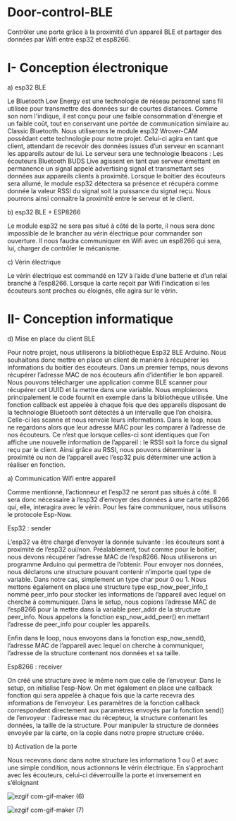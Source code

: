 # Door-control-BLE
Contrôler une porte grâce à la proximité d’un appareil BLE et partager des données par Wifi entre esp32 et esp8266.


# I-	Conception électronique 


a)	esp32 BLE



Le Bluetooth Low Energy est une technologie de réseau personnel sans fil utilisée pour transmettre des données sur de courtes distances. Comme son nom l'indique, il est conçu pour une faible consommation d'énergie et un faible coût, tout en conservant une portée de communication similaire au Classic Bluetooth. 
Nous utiliserons le module esp32 Wrover-CAM possédant cette technologie pour notre projet. Celui-ci agira en tant que client, attendant de recevoir des données issues d’un serveur en scannant les appareils autour de lui.
Le serveur sera une technologie Ibeacons : Les écouteurs Bluetooth BUDS Live agissent en tant que serveur émettant en permanence un signal appelé advertising signal et transmettant ses données aux appareils clients à proximité.
Lorsque le boitier des écouteurs sera allumé, le module esp32 détectera sa présence et récupéra comme donnée la valeur RSSI du signal soit la puissance du signal reçu.
Nous pourrons ainsi connaitre la proximité entre le serveur et le client.



b)	esp32 BLE + ESP8266



Le module esp32 ne sera pas situé à côté de la porte, il nous sera donc impossible de le brancher au vérin électrique pour commander son ouverture.
Il nous faudra communiquer en Wifi avec un esp8266 qui sera, lui, charger de contrôler le mécanisme.



c)	Vérin électrique



Le vérin électrique est commandé en 12V à l’aide d’une batterie et d’un relai branché à l’esp8266.
Lorsque la carte reçoit par Wifi l’indication si les écouteurs sont proches ou éloignés, elle agira sur le vérin.



# II-	Conception informatique



d)	Mise en place du client BLE 



Pour notre projet, nous utiliserons la bibliothèque Esp32 BLE Arduino. Nous souhaitons donc mettre en place un client de manière à récupérer les informations du boitier des écouteurs.
Dans un  premier temps, nous devons récupérer l’adresse MAC de nos écouteurs afin d’identifier le bon appareil. Nous pouvons télécharger une application comme BLE scanner pour récupérer cet UUID et la mettre dans une variable.
Nous emploierons principalement le code fournit en exemple dans la bibliothèque utilisée. Une fonction callback est appelée à chaque fois que des appareils disposant de la technologie Bluetooth sont détectés à un intervalle que l’on choisira. Celle-ci les scanne et nous renvoie leurs informations. 
Dans le loop, nous ne regardons alors que leur adresse MAC pour les comparer à l’adresse de nos écouteurs. Ce n’est que lorsque celles-ci sont identiques que l’on affiche une nouvelle information de l’appareil : le RSSI soit la force du signal reçu par le client.
Ainsi grâce au RSSI, nous pouvons déterminer la proximité ou non de l’appareil avec l’esp32 puis déterminer une action à réaliser en fonction.



a)	Communication Wifi entre appareil



Comme mentionné, l’actionneur et l’esp32 ne seront pas situés à côté. Il sera donc nécessaire à l’esp32 d’envoyer des données à une carte esp8266 qui, elle, interagira avec le vérin. Pour les faire communiquer, nous utilisons le protocole Esp-Now.



Esp32 : sender

L’esp32 va être chargé d’envoyer la donnée suivante : les écouteurs sont à proximité de l’esp32 oui/non.
Préalablement, tout comme pour le boitier, nous devons récupérer l’adresse MAC de l’esp8266. Nous utiliserons un programme Arduino qui permettra de l’obtenir.
Pour envoyer nos données, nous déclarons une structure pouvant contenir n’importe quel type de variable. Dans notre cas, simplement un type char pour 0 ou 1.
Nous mettons également en place une structure type esp_now_peer_info_t nommé peer_info pour stocker les informations de l’appareil avec lequel on cherche à communiquer. Dans le setup, nous copions l’adresse MAC de l’esp8266 pour la mettre dans la variable peer_addr de la structure peer_info. Nous appelons la fonction esp_now_add_peer() en mettant l’adresse de peer_info pour coupler les appareils.

Enfin dans le loop, nous envoyons dans la fonction esp_now_send(),  l’adresse MAC de l’appareil avec lequel on cherche à communiquer, l’adresse de la structure contenant nos données et sa taille.



Esp8266 : receiver

On créé une structure avec le même nom que celle de l’envoyeur.
Dans le setup, on initialise l’esp-Now. On met également en place une callback fonction qui sera appelée à chaque fois que la carte recevra des informations de l’envoyeur.
Les paramètres de la fonction callback correspondent directement aux paramètres envoyés par la fonction send() de l’envoyeur : l’adresse mac du récepteur, la structure contenant les données, la taille de la structure.
Pour manipuler la structure de données envoyée par la carte, on la copie dans notre propre structure créée.


b)	Activation de la porte


Nous recevons donc dans notre structure les informations 1 ou 0 et avec une simple condition, nous actionnons le vérin électrique.
En s’approchant avec les écouteurs, celui-ci déverrouille la porte et inversement en s’éloignant 


![ezgif com-gif-maker (6)](https://user-images.githubusercontent.com/92324336/169152523-1fde116c-a971-4a41-909e-4755c3ce8719.gif)

![ezgif com-gif-maker (7)](https://user-images.githubusercontent.com/92324336/169152541-9dbc8e03-631b-4c4d-b821-3ed2c6dfcece.gif)
